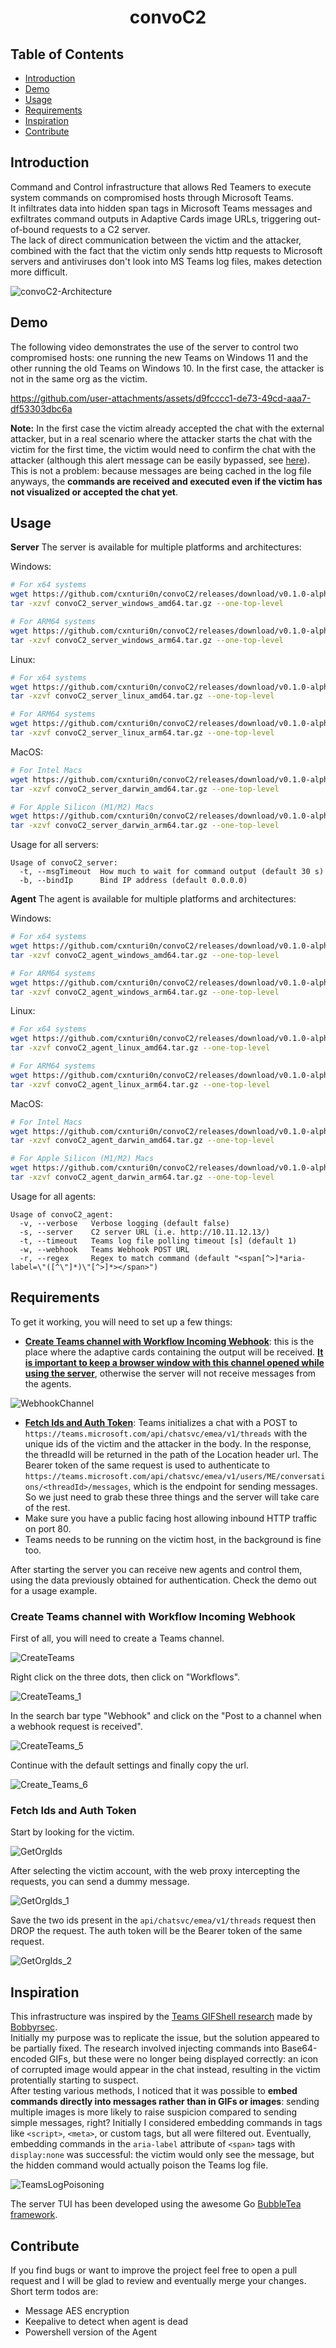 <h1 align="center">convoC2</h1>

## Table of Contents
- [Introduction](#introduction)
- [Demo](#demo)
- [Usage](#usage)
- [Requirements](#requirements)
- [Inspiration](#inspiration)
- [Contribute](#contribute)

## Introduction
Command and Control infrastructure that allows Red Teamers to execute system commands on compromised hosts through Microsoft Teams.  
It infiltrates data into hidden span tags in Microsoft Teams messages and exfiltrates command outputs in Adaptive Cards image URLs, triggering out-of-bound requests to a C2 server.  
The lack of direct communication between the victim and the attacker, combined with the fact that the victim only sends http requests to Microsoft servers and antiviruses don't look into MS Teams log files, makes detection more difficult.  

![convoC2-Architecture](https://github.com/user-attachments/assets/d126a4cb-dc62-4a18-8b89-3501a4319d6e)

## Demo
The following video demonstrates the use of the server to control two compromised hosts: one running the new Teams on Windows 11 and the other running the old Teams on Windows 10. In the first case, the attacker is not in the same org as the victim.

https://github.com/user-attachments/assets/d9fcccc1-de73-49cd-aaa7-df53303dbc6a

**Note:** In the first case the victim already accepted the chat with the external attacker, but in a real scenario where the attacker starts the chat with the victim for the first time, the victim would need to confirm the chat with the attacker (although this alert message can be easily bypassed, see [here](https://posts.inthecyber.com/leveraging-microsoft-teams-for-initial-access-42beb07f12c4)). This is not a problem: because messages are being cached in the log file anyways, the **commands are received and executed even if the victim has not visualized or accepted the chat yet**.

## Usage
**Server**
The server is available for multiple platforms and architectures:

Windows:
```bash
# For x64 systems
wget https://github.com/cxnturi0n/convoC2/releases/download/v0.1.0-alpha/convoC2_server_windows_amd64.tar.gz
tar -xzvf convoC2_server_windows_amd64.tar.gz --one-top-level

# For ARM64 systems
wget https://github.com/cxnturi0n/convoC2/releases/download/v0.1.0-alpha/convoC2_server_windows_arm64.tar.gz
tar -xzvf convoC2_server_windows_arm64.tar.gz --one-top-level
```

Linux:
```bash
# For x64 systems
wget https://github.com/cxnturi0n/convoC2/releases/download/v0.1.0-alpha/convoC2_server_linux_amd64.tar.gz
tar -xzvf convoC2_server_linux_amd64.tar.gz --one-top-level

# For ARM64 systems
wget https://github.com/cxnturi0n/convoC2/releases/download/v0.1.0-alpha/convoC2_server_linux_arm64.tar.gz
tar -xzvf convoC2_server_linux_arm64.tar.gz --one-top-level
```

MacOS:
```bash
# For Intel Macs
wget https://github.com/cxnturi0n/convoC2/releases/download/v0.1.0-alpha/convoC2_server_darwin_amd64.tar.gz
tar -xzvf convoC2_server_darwin_amd64.tar.gz --one-top-level

# For Apple Silicon (M1/M2) Macs
wget https://github.com/cxnturi0n/convoC2/releases/download/v0.1.0-alpha/convoC2_server_darwin_arm64.tar.gz
tar -xzvf convoC2_server_darwin_arm64.tar.gz --one-top-level
```

Usage for all servers:
```
Usage of convoC2_server:
  -t, --msgTimeout  How much to wait for command output (default 30 s)
  -b, --bindIp      Bind IP address (default 0.0.0.0)
```

**Agent**
The agent is available for multiple platforms and architectures:

Windows:
```bash
# For x64 systems
wget https://github.com/cxnturi0n/convoC2/releases/download/v0.1.0-alpha/convoC2_agent_windows_amd64.tar.gz
tar -xzvf convoC2_agent_windows_amd64.tar.gz --one-top-level

# For ARM64 systems
wget https://github.com/cxnturi0n/convoC2/releases/download/v0.1.0-alpha/convoC2_agent_windows_arm64.tar.gz
tar -xzvf convoC2_agent_windows_arm64.tar.gz --one-top-level
```

Linux:
```bash
# For x64 systems
wget https://github.com/cxnturi0n/convoC2/releases/download/v0.1.0-alpha/convoC2_agent_linux_amd64.tar.gz
tar -xzvf convoC2_agent_linux_amd64.tar.gz --one-top-level

# For ARM64 systems
wget https://github.com/cxnturi0n/convoC2/releases/download/v0.1.0-alpha/convoC2_agent_linux_arm64.tar.gz
tar -xzvf convoC2_agent_linux_arm64.tar.gz --one-top-level
```

MacOS:
```bash
# For Intel Macs
wget https://github.com/cxnturi0n/convoC2/releases/download/v0.1.0-alpha/convoC2_agent_darwin_amd64.tar.gz
tar -xzvf convoC2_agent_darwin_amd64.tar.gz --one-top-level

# For Apple Silicon (M1/M2) Macs
wget https://github.com/cxnturi0n/convoC2/releases/download/v0.1.0-alpha/convoC2_agent_darwin_arm64.tar.gz
tar -xzvf convoC2_agent_darwin_arm64.tar.gz --one-top-level
```

Usage for all agents:
```
Usage of convoC2_agent:
  -v, --verbose   Verbose logging (default false)
  -s, --server    C2 server URL (i.e. http://10.11.12.13/)
  -t, --timeout   Teams log file polling timeout [s] (default 1)
  -w, --webhook   Teams Webhook POST URL
  -r, --regex     Regex to match command (default "<span[^>]*aria-label=\"([^\"]*)\"[^>]*></span>")
```

## Requirements
To get it working, you will need to set up a few things:
- [**Create Teams channel with Workflow Incoming Webhook**](#Create-Teams-channel-with-Workflow-Incoming-Webhook): this is the place where the adaptive cards containing the output will be received. <ins>**It is important to keep a browser window with this channel opened while using the server**</ins>, otherwise the server will not receive messages from the agents.

![WebhookChannel](https://github.com/user-attachments/assets/ea65daad-9274-4574-835b-107f468a1d6e)

- [**Fetch Ids and Auth Token**](#Fetch-Ids-And-Auth-Token): Teams initializes a chat with a POST to `https://teams.microsoft.com/api/chatsvc/emea/v1/threads` with the unique ids of the victim and the attacker in the body. In the response, the threadId will be returned in the path of the Location header url.
  The Bearer token of the same request is used to authenticate to `https://teams.microsoft.com/api/chatsvc/emea/v1/users/ME/conversations/<threadId>/messages`, which is the endpoint for sending messages. So we just need to grab these three things and the server will take care of the rest.
- Make sure you have a public facing host allowing inbound HTTP traffic on port 80.
- Teams needs to be running on the victim host, in the background is fine too.

After starting the server you can receive new agents and control them, using the data previously obtained for authentication. Check the demo out for a usage example.

### Create Teams channel with Workflow Incoming Webhook
First of all, you will need to create a Teams channel.  

![CreateTeams](https://github.com/user-attachments/assets/8f4da165-4c94-4685-b06c-a938cde8cf90)  

Right click on the three dots, then click on "Workflows".    

![CreateTeams_1](https://github.com/user-attachments/assets/50c0fe37-d81c-4fc6-b9ec-81a287cbcedd)  

In the search bar type "Webhook" and click on the "Post to a channel when a webhook request is received".  

![CreateTeams_5](https://github.com/user-attachments/assets/3f7d7221-cc84-457b-9057-610e60944c61)  

Continue with the default settings and finally copy the url.  

![Create_Teams_6](https://github.com/user-attachments/assets/45030146-3575-4588-9fac-ee2bb6079bbc)


### Fetch Ids and Auth Token
Start by looking for the victim.  

![GetOrgIds](https://github.com/user-attachments/assets/c75b47e3-5503-473b-8be6-a04d041e9422)  

After selecting the victim account, with the web proxy intercepting the requests, you can send a dummy message.  

![GetOrgIds_1](https://github.com/user-attachments/assets/76533c54-2c71-4d0d-94dc-5d638a33242c)  

Save the two ids present in the `api/chatsvc/emea/v1/threads` request then DROP the request. The auth token will be the Bearer token of the same request.  

![GetOrgIds_2](https://github.com/user-attachments/assets/b0f9d9bc-df2d-4527-8a87-301babd505b4)

## Inspiration
This infrastructure was inspired by the [Teams GIFShell research](https://medium.com/@bobbyrsec/gifshell-covert-attack-chain-and-c2-utilizing-microsoft-teams-gifs-1618c4e64ed7) made by [Bobbyrsec](https://www.linkedin.com/in/bobby-rauch/).  
Initially my purpose was to replicate the issue, but the solution appeared to be partially fixed. The research involved injecting commands into Base64-encoded GIFs, but these were no longer being displayed correctly: an icon of corrupted image would appear in the chat instead, resulting in the victim protentially starting to suspect.  
After testing various methods, I noticed that it was possible to **embed commands directly into messages rather than in GIFs or images**: sending multiple images is more likely to raise suspicion compared to sending simple messages, right?
Initially I considered embedding commands in tags like `<script>`, `<meta>`, or custom tags, but all were filtered out. Eventually, embedding commands in the `aria-label` attribute of `<span>` tags with `display:none` was successful: the victim would only see the message, but the hidden command would actually poison the Teams log file.  

![TeamsLogPoisoning](https://github.com/user-attachments/assets/b602ef7f-fabc-42a0-bd68-6b7d7f152a86)

The server TUI has been developed using the awesome Go [BubbleTea framework](https://github.com/charmbracelet/bubbletea).

## Contribute
If you find bugs or want to improve the project feel free to open a pull request and I will be glad to review and eventually merge your changes.
Short term todos are:
- Message AES encryption
- Keepalive to detect when agent is dead
- Powershell version of the Agent
